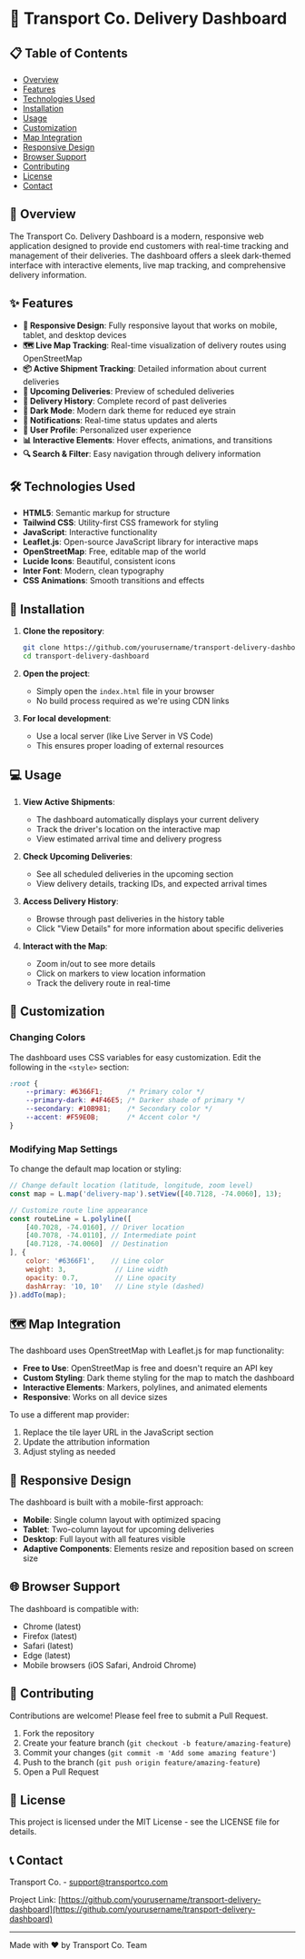 # 🚚 Transport Co. Delivery Dashboard


## 📋 Table of Contents
- [Overview](#overview)
- [Features](#features)
- [Technologies Used](#technologies-used)
- [Installation](#installation)
- [Usage](#usage)
- [Customization](#customization)
- [Map Integration](#map-integration)
- [Responsive Design](#responsive-design)
- [Browser Support](#browser-support)
- [Contributing](#contributing)
- [License](#license)
- [Contact](#contact)

## 🌟 Overview

The Transport Co. Delivery Dashboard is a modern, responsive web application designed to provide end customers with real-time tracking and management of their deliveries. The dashboard offers a sleek dark-themed interface with interactive elements, live map tracking, and comprehensive delivery information.

## ✨ Features

- **📱 Responsive Design**: Fully responsive layout that works on mobile, tablet, and desktop devices
- **🗺️ Live Map Tracking**: Real-time visualization of delivery routes using OpenStreetMap
- **📦 Active Shipment Tracking**: Detailed information about current deliveries
- **📅 Upcoming Deliveries**: Preview of scheduled deliveries
- **📜 Delivery History**: Complete record of past deliveries
- **🌙 Dark Mode**: Modern dark theme for reduced eye strain
- **🔔 Notifications**: Real-time status updates and alerts
- **👤 User Profile**: Personalized user experience
- **📊 Interactive Elements**: Hover effects, animations, and transitions
- **🔍 Search & Filter**: Easy navigation through delivery information

## 🛠️ Technologies Used

- **HTML5**: Semantic markup for structure
- **Tailwind CSS**: Utility-first CSS framework for styling
- **JavaScript**: Interactive functionality
- **Leaflet.js**: Open-source JavaScript library for interactive maps
- **OpenStreetMap**: Free, editable map of the world
- **Lucide Icons**: Beautiful, consistent icons
- **Inter Font**: Modern, clean typography
- **CSS Animations**: Smooth transitions and effects

## 🚀 Installation

1. **Clone the repository**:
   ```bash
   git clone https://github.com/yourusername/transport-delivery-dashboard.git
   cd transport-delivery-dashboard
   ```

2. **Open the project**:
   - Simply open the `index.html` file in your browser
   - No build process required as we're using CDN links

3. **For local development**:
   - Use a local server (like Live Server in VS Code)
   - This ensures proper loading of external resources

## 💻 Usage

1. **View Active Shipments**:
   - The dashboard automatically displays your current delivery
   - Track the driver's location on the interactive map
   - View estimated arrival time and delivery progress

2. **Check Upcoming Deliveries**:
   - See all scheduled deliveries in the upcoming section
   - View delivery details, tracking IDs, and expected arrival times

3. **Access Delivery History**:
   - Browse through past deliveries in the history table
   - Click "View Details" for more information about specific deliveries

4. **Interact with the Map**:
   - Zoom in/out to see more details
   - Click on markers to view location information
   - Track the delivery route in real-time

## 🎨 Customization

### Changing Colors

The dashboard uses CSS variables for easy customization. Edit the following in the `<style>` section:

```css
:root {
    --primary: #6366F1;      /* Primary color */
    --primary-dark: #4F46E5; /* Darker shade of primary */
    --secondary: #10B981;    /* Secondary color */
    --accent: #F59E0B;       /* Accent color */
}
```

### Modifying Map Settings

To change the default map location or styling:

```javascript
// Change default location (latitude, longitude, zoom level)
const map = L.map('delivery-map').setView([40.7128, -74.0060], 13);

// Customize route line appearance
const routeLine = L.polyline([
    [40.7028, -74.0160], // Driver location
    [40.7078, -74.0110], // Intermediate point
    [40.7128, -74.0060]  // Destination
], {
    color: '#6366F1',    // Line color
    weight: 3,            // Line width
    opacity: 0.7,         // Line opacity
    dashArray: '10, 10'   // Line style (dashed)
}).addTo(map);
```

## 🗺️ Map Integration

The dashboard uses OpenStreetMap with Leaflet.js for map functionality:

- **Free to Use**: OpenStreetMap is free and doesn't require an API key
- **Custom Styling**: Dark theme styling for the map to match the dashboard
- **Interactive Elements**: Markers, polylines, and animated elements
- **Responsive**: Works on all device sizes

To use a different map provider:
1. Replace the tile layer URL in the JavaScript section
2. Update the attribution information
3. Adjust styling as needed

## 📱 Responsive Design

The dashboard is built with a mobile-first approach:

- **Mobile**: Single column layout with optimized spacing
- **Tablet**: Two-column layout for upcoming deliveries
- **Desktop**: Full layout with all features visible
- **Adaptive Components**: Elements resize and reposition based on screen size

## 🌐 Browser Support

The dashboard is compatible with:
- Chrome (latest)
- Firefox (latest)
- Safari (latest)
- Edge (latest)
- Mobile browsers (iOS Safari, Android Chrome)

## 🤝 Contributing

Contributions are welcome! Please feel free to submit a Pull Request.

1. Fork the repository
2. Create your feature branch (`git checkout -b feature/amazing-feature`)
3. Commit your changes (`git commit -m 'Add some amazing feature'`)
4. Push to the branch (`git push origin feature/amazing-feature`)
5. Open a Pull Request

## 📄 License

This project is licensed under the MIT License - see the LICENSE file for details.

## 📞 Contact

Transport Co. - [support@transportco.com](mailto:support@transportco.com)

Project Link: [https://github.com/yourusername/transport-delivery-dashboard](https://github.com/yourusername/transport-delivery-dashboard)

---

Made with ❤️ by Transport Co. Team 
